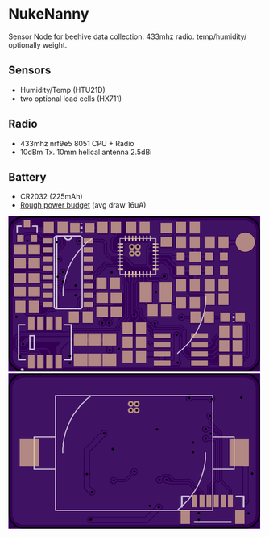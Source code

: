 # NukeNanny
Sensor Node for beehive data collection. 433mhz radio. temp/humidity/ optionally weight.

## Sensors
 * Humidity/Temp (HTU21D)
 * two optional load cells (HX711)

## Radio
 * 433mhz nrf9e5 8051 CPU + Radio
 * 10dBm Tx. 10mm helical antenna 2.5dBi
 
## Battery
 * CR2032 (225mAh)
 * [Rough power budget](https://docs.google.com/spreadsheets/d/1PkM406ndirrwiI1R5EvJM8zMfThP9lIQZCE76__e_ts/edit?usp=sharing) (avg draw 16uA)

![pcb](top.png)
![pcb](bottom.png)
